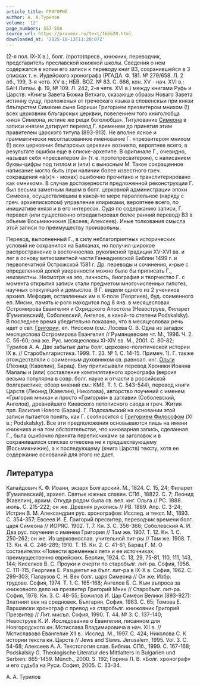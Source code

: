 ```yaml
---
article_title: ГРИГОРИЙ
author: А. А.Турилов
volume: '12'
page_numbers: 557-558
source_url: https://pravenc.ru/text/166620.html
downloaded_at: '2025-10-13T11:20:07Z'
---
```


(2-я пол. IX-Х в.), болг. (прото)пресв., книжник, переводчик, представитель преславской книжной школы. Сведения о нем содержатся в копии его записи к переводу книг ВЗ, сохранившейся в 3 списках т. н. Иудейского хронографа (РГАДА. Ф. 181. № 279/658. Л. 2 об., 199, 3-я четв. XV в.; НБВ. BOZ. № 83. С. 666, кон. XV - нач. XVI в.; БАН Литвы. ф. 19, № 109. Л. 242, 2-я четв. XVI в.) между книгами Руфь и Царств: «Книгы Завета Божиа Ветхаго, сказающе образы Новаго Завета истинну сущу, преложеныя от греческаго языка в словенскыи при князи блъгарстем Симеоне сыне Бориши Григорием презвитером мнихом (!) всех церковник блъгарскых церквии, повелением того книголюбца князя Симеона, истине же рещи боголюбца». Титулование [Симеона](https://pravenc.ru/text/Симеона.html) в записи князем датирует перевод Г. временем до принятия этим правителем царского титула (893-913). Не вполне ясное и грамматически несогласованное именование Г. «презвитером мнихом (!) всех церковник блъгарскых церквии» возникло, вероятнее всего, в результате ошибки еще в списке-архетипе. В оригинале Г., очевидно, называл себя «пресвитером ã» (т. е. протопресвитером), с написанием буквы-цифры под титлом и (или) с выносным М. Такое сокращенное написание могло быть (при наличии более известного греч. сокращения «ã(х)» - монах) ошибочно прочитано и транслитерировано как «мнихом». В случае достоверности предложенной реконструкции Г. был весьма заметным лицом в болг. церковной администрации эпохи Симеона, осуществлявшим в какой-то мере параллельное (наряду с греч. архиепископом) управление клириками, вероятнее всего, по инициативе князя и в его интересах. Судя по содержанию записи, Г. перевел (или существенно отредактировал более ранний перевод) ВЗ в объеме Восьмикнижия (Евсеев; Алексеев). Иные толкования смысла этой записи по преимуществу произвольны.

Перевод, выполненный Г., в силу неблагоприятных исторических условий не сохранился на Балканах, но получил широкое распространение в восточнослав. рукописной традиции XV-XVI вв. и лег в основу ветхозаветной части Геннадиевской Библии 1499 г. и первопечатной Острожской 1581 г. Др. переводы и сочинения, к-рые с определенной долей уверенности можно было бы приписать Г., неизвестны. Несмотря на это, личность, биография и творчество Г. с момента открытия записи стали предметом многочисленных гипотез, научных спекуляций и домыслов. В Г. видели одного из 2 учеников архиеп. Мефодия, оставленных им в К-поле (Георгиев), буд. соименного еп. Мисии, память к-рого находится под 8 янв. в месяцесловах Остромирова Евангелия и Охридского Апостола (Невоструев, Филарет (Гумилевский), Соболевский, Ангелов, в какой-то степени Podskalsky). В последнее время убедительно показано, что в месяцесловах речь идет о свт. [Григории](https://pravenc.ru/text/Григорий.html), еп. Нисском (см.: Лосева О. В. Одна из загадок месяцеслова Остромирова Евангелия // Румянцевские чт. M., 1996. Ч. 2. С. 56-60; она же. Рус. месяцесловы XI-XIV вв. М., 2001. С. 80-82; Турилов А. А. Две забытые даты болг. церковно-политической истории IX в. // Старобългаристика. 1999. Т. 23. № 1. С. 14-15. Примеч. 1). Г. также отождествляли с соименным духовником св. равноап. кнг. [Ольги](https://pravenc.ru/text/Ольга.html) (Леонид (Кавелин), Барац). Ему приписывали перевод Хроники Иоанна Малалы и (или) составление компилятивного хронографа (версия весьма популярна в совр. болг. науке и отчасти в российской болгаристике; обзор мнений см.: KME. Т. 1. С. 543-544), перевод книги Царств (Леонид (Кавелин), Николова), авторство поучений с именем «Григория мниха» и просто «Григория» в заглавии (Соболевский, Ангелов), древнейшего Киевского летописного свода и греч. Жития прп. Василия Нового (Барац). Г. Подскальский на основании этой записи пытается понять, как Г. соотносится с [Григорием Философом](<https://pravenc.ru/text/Григорием Философом.html>) (XI в.; Podskalsky). Все эти предположения основываются лишь на имени книжника и на том обстоятельстве, что киноварная запись, сделанная Г., была ошибочно принята переписчиками за заголовок и в сохранившихся списках отнесена не к предшествующему (Восьмикнижие), а к последующему (книга Царств) тексту, хотя ее содержание оснований для этого не дает.

## Литература

Калайдович К. Ф. Иоанн, экзарх Болгарский. М., 1824. С. 15, 24; Филарет (Гумилевский), архиеп. Святые южных славян. СПб., 18822. С. 7; Леонид (Кавелин), архим. Откуда родом была св. вел. кнг. Ольга // РС. 1888. июль. С. 215-222; он же. Древняя рукопись // РВ. 1889. Апр. С. 3-24; Истрин В. М. Александрия рус. хронографов: Исслед. и текст. М., 1893. С. 354-357; Евсеев И. Е. Григорий пресвитер, переводчик времени болг. царя Симеона // ИОРЯС. 1902. Т. 7. Кн. 3. С. 356-366; Соболевский А. И. Два рус. поучения с именем Григория // Там же. 1907. Т. 12. Кн. 1. С. 250-262; он же. Из церковнослав. учительной лит-ры // Там же. 1908. Т. 13. Кн. 4. С. 246-289; 1910. Т. 15. Кн. 2. С. 41-61; Барац Г. М. О составителях «Повести временных лет» и ее источниках, преимущественно еврейских. Берлин, 1924. С. 13, 29, 75-81, 110, 111, 143, 144; Киселков В. С. Проуки и очерти по старобълг. лит-ра. София, 1956. С. 111-115; Георгиев Е. Разцветът на бълг. лит-ра в IX-X в. София, 1962. С. 299-303; Палаузов С. Н. Век болг. царя Симеона // Он же. Избр. трудове. София, 1974. Т. 1. С. 165-168; Ангелов Б. С. Към въпроса за книжовното дело на презвитер Григорий Мних // Старобълг. лит-ра. София, 1978. Кн. 3. С. 48-55; Божилов И. Цар Симеон Велики (893-927): Златният век на средновек. България. София, 1983. С. 65; Томова Е. Варшавски хронограф с превод на старобълг. книжовник Григорий Презвитер // Лит. мисъл. София, 1990. Т. 44. № 3. С. 137-140; Невоструев К. И. Исследование о Евангелии, писанном для Новгородского кн. Мстислава Владимировича в нач. XII в. // Мстиславово Евангелие XII в.: Исслед. М., 1997. С. 424; Николова С. К истории текста кн. Царств // Jews and Slaws. Jerusalem, 1995. Vol. 3. С. 54-68; Алексеев А. А. Текстология слав. Библии. СПб., 1999. С. 167-168; Podskalsky G. Theologische Literatur des Mittlalters in Bulgarien und Serbien: 865-1459. Münch., 2000. S. 192; Горина Л. В. «Болг. хронограф» и его судьба на Руси. София, 2005. С. 33-34.

А. А.  Турилов
